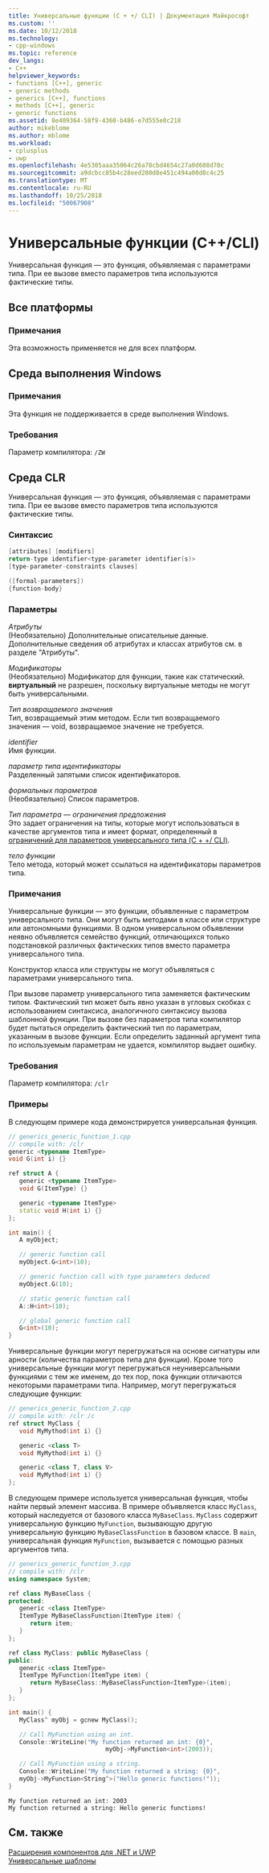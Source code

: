 ```yaml
---
title: Универсальные функции (C + +/ CLI) | Документация Майкрософт
ms.custom: ''
ms.date: 10/12/2018
ms.technology:
- cpp-windows
ms.topic: reference
dev_langs:
- C++
helpviewer_keywords:
- functions [C++], generic
- generic methods
- generics [C++], functions
- methods [C++], generic
- generic functions
ms.assetid: 8e409364-58f9-4360-b486-e7d555e0c218
author: mikeblome
ms.author: mblome
ms.workload:
- cplusplus
- uwp
ms.openlocfilehash: 4e5305aaa35064c26a78cbd4654c27a0d608d70c
ms.sourcegitcommit: a9dcbcc85b4c28eed280d8e451c494a00d8c4c25
ms.translationtype: MT
ms.contentlocale: ru-RU
ms.lasthandoff: 10/25/2018
ms.locfileid: "50067908"
---
```

# <a name="generic-functions-ccli"></a>Универсальные функции (C++/CLI)

Универсальная функция — это функция, объявляемая с параметрами типа. При ее вызове вместо параметров типа используются фактические типы.

## <a name="all-platforms"></a>Все платформы

### <a name="remarks"></a>Примечания

Эта возможность применяется не для всех платформ.

## <a name="windows-runtime"></a>Среда выполнения Windows

### <a name="remarks"></a>Примечания

Эта функция не поддерживается в среде выполнения Windows.

### <a name="requirements"></a>Требования

Параметр компилятора: `/ZW`

## <a name="common-language-runtime"></a>Среда CLR

Универсальная функция — это функция, объявляемая с параметрами типа. При ее вызове вместо параметров типа используются фактические типы.

### <a name="syntax"></a>Синтаксис

```cpp
[attributes] [modifiers]
return-type identifier<type-parameter identifier(s)>
[type-parameter-constraints clauses]

([formal-parameters])
{function-body}
```

### <a name="parameters"></a>Параметры

*Атрибуты*<br/>
(Необязательно) Дополнительные описательные данные. Дополнительные сведения об атрибутах и классах атрибутов см. в разделе "Атрибуты".

*Модификаторы*<br/>
(Необязательно) Модификатор для функции, такие как статический.  **виртуальный** не разрешен, поскольку виртуальные методы не могут быть универсальными.

*Тип возвращаемого значения*<br/>
Тип, возвращаемый этим методом. Если тип возвращаемого значения — void, возвращаемое значение не требуется.

*identifier*<br/>
Имя функции.

*параметр типа идентификаторы*<br/>
Разделенный запятыми список идентификаторов.

*формальных параметров*<br/>
(Необязательно) Список параметров.

*Тип параметра — ограничения предложения*<br/>
Это задает ограничения на типы, которые могут использоваться в качестве аргументов типа и имеет формат, определенный в [ограничений для параметров универсального типа (C + +/ CLI)](../windows/constraints-on-generic-type-parameters-cpp-cli.md).

*тело функции*<br/>
Тело метода, который может ссылаться на идентификаторы параметров типа.

### <a name="remarks"></a>Примечания

Универсальные функции — это функции, объявленные с параметром универсального типа. Они могут быть методами в классе или структуре или автономными функциями. В одном универсальном объявлении неявно объявляется семейство функций, отличающихся только подстановкой различных фактических типов вместо параметра универсального типа.

Конструктор класса или структуры не могут объявляться с параметрами универсального типа.

При вызове параметр универсального типа заменяется фактическим типом. Фактический тип может быть явно указан в угловых скобках с использованием синтаксиса, аналогичного синтаксису вызова шаблонной функции. При вызове без параметров типа компилятор будет пытаться определить фактический тип по параметрам, указанным в вызове функции. Если определить заданный аргумент типа по используемым параметрам не удается, компилятор выдает ошибку.

### <a name="requirements"></a>Требования

Параметр компилятора: `/clr`

### <a name="examples"></a>Примеры

В следующем примере кода демонстрируется универсальная функция.

```cpp
// generics_generic_function_1.cpp
// compile with: /clr
generic <typename ItemType>
void G(int i) {}

ref struct A {
   generic <typename ItemType>
   void G(ItemType) {}

   generic <typename ItemType>
   static void H(int i) {}
};

int main() {
   A myObject;

   // generic function call
   myObject.G<int>(10);

   // generic function call with type parameters deduced
   myObject.G(10);

   // static generic function call
   A::H<int>(10);

   // global generic function call
   G<int>(10);
}
```

Универсальные функции могут перегружаться на основе сигнатуры или арности (количества параметров типа для функции). Кроме того универсальные функции могут перегружаться неуниверсальными функциями с тем же именем, до тех пор, пока функции отличаются некоторыми параметрами типа. Например, могут перегружаться следующие функции:

```cpp
// generics_generic_function_2.cpp
// compile with: /clr /c
ref struct MyClass {
   void MyMythod(int i) {}

   generic <class T>
   void MyMythod(int i) {}

   generic <class T, class V>
   void MyMythod(int i) {}
};
```

В следующем примере используется универсальная функция, чтобы найти первый элемент массива. В примере объявляется класс `MyClass`, который наследуется от базового класса `MyBaseClass`. `MyClass` содержит универсальную функцию `MyFunction`, вызывающую другую универсальную функцию `MyBaseClassFunction` в базовом классе. В `main`, универсальная функция `MyFunction`, вызывается с помощью разных аргументов типа.

```cpp
// generics_generic_function_3.cpp
// compile with: /clr
using namespace System;

ref class MyBaseClass {
protected:
   generic <class ItemType>
   ItemType MyBaseClassFunction(ItemType item) {
      return item;
   }
};

ref class MyClass: public MyBaseClass {
public:
   generic <class ItemType>
   ItemType MyFunction(ItemType item) {
      return MyBaseClass::MyBaseClassFunction<ItemType>(item);
   }
};

int main() {
   MyClass^ myObj = gcnew MyClass();

   // Call MyFunction using an int.
   Console::WriteLine("My function returned an int: {0}",
                           myObj->MyFunction<int>(2003));

   // Call MyFunction using a string.
   Console::WriteLine("My function returned a string: {0}",
   myObj->MyFunction<String^>("Hello generic functions!"));
}
```

```Output
My function returned an int: 2003
My function returned a string: Hello generic functions!
```

## <a name="see-also"></a>См. также

[Расширения компонентов для .NET и UWP](../windows/component-extensions-for-runtime-platforms.md)<br/>
[Универсальные шаблоны](../windows/generics-cpp-component-extensions.md)
